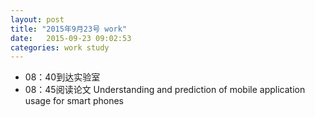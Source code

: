 ```yaml
---
layout: post
title: "2015年9月23号 work"
date:   2015-09-23 09:02:53
categories: work study
---
```


* 08：40到达实验室
* 08：45阅读论文 Understanding and prediction of mobile application usage for smart phones
